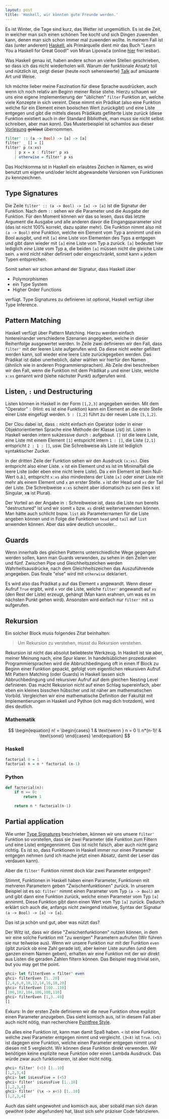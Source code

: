```yaml
---
layout: post
title: 'Haskell, wir könnten gute Freunde werden.'
---
```


Es ist Winter, die Tage sind kurz, das Wetter ist ungemütlich. Es ist die Zeit, in welcher man sich einen schönen Tee kocht und sich Dingen zuwenden kann, denen man sich schon immer mal zuwenden wollte.
In meinem Fall ist das (unter anderem) [Haskell](https://www.haskell.org/), als Primärquelle dient mir das Buch "Learn You a Haskell for Great Good!" von Miran Lipovača (online [hier](http://learnyouahaskell.com/chapters) frei lesbar).
<!--more-->

Was Haskell genau ist, haben andere schon an vielen Stellen geschrieben, so dass ich das nicht wiederholen will. Warum der funktionale Ansatz toll und nützlich ist, zeigt dieser (heute noch sehenswerte) [Talk](https://channel9.msdn.com/Blogs/pdc2008/TL11) auf amüsante Art und Weise.

Ich möchte lieber meine Faszination für diese Sprache ausdrücken, auch wenn ich noch relativ am Beginn meiner Reise stehe.
Hierzu schauen wir uns eine eigene Implementierung der "üblichen" `filter` Funktion an, welche viele Konzepte in sich vereint. Diese nimmt ein Prädikat (also eine Funktion welche für ein Element einen boolschen Wert zurückgibt) und eine Liste entgegen und gibt die mittels dieses Prädikats gefilterte Liste zurück (diese Funktion existiert auch in der Standard Bibliothek, man *muss* sie nicht selbst schreiben, aber man *kann*). Das Musterbeispiel ist schamlos aus dieser [Vorlesung](https://www.youtube.com/watch?v=lDqrgkDJVXo) ~~geklaut~~ übernommen.

```haskell
filter' :: (a -> Bool) -> [a] -> [a]
filter' _ [] = []
filter' p (x:xs)
    | p x = x : filter' p xs
    | otherwise = filter' p xs
```

Das Hochkomma ist in Haskell ein erlaubtes Zeichen in Namen, es wird benutzt um eigene und/oder leicht abgewandelte Versionen von Funktionen zu kennzeichnen.

## <a name="typesig"></a>Type Signatures

Die Zeile `filter' :: (a -> Bool) -> [a] -> [a]` ist die Signatur der Funktion. Nach dem `::` sehen wir die Parameter und die Ausgabe der Funktion. Für den Moment können wir das so lesen, dass das letzte Argument die Ausgabe und alle anderen davor die Eingangsparameter sind (das ist nicht 100% korrekt, dazu später mehr). Die Funktion nimmt also mit `(a -> Bool)` eine Funktion, welche ein Element vom Typ a annimmt und ein Bool ausgibt, und mit `[a]` eine Liste von Elementen des Typs a entgegen und gibt dann wieder mit `[a]` eine Liste vom Typ a zurück. `[a]` bedeutet hier lediglich *eine* Liste vom Typ a, die beiden `[a]` müssen nicht die gleiche Liste sein. `a` wird nicht näher definiert oder eingeschränkt, somit kann `a` jedem Typen entsprechen.

Somit sehen wir schon anhand der Signatur, dass Haskell über

* Polymorphismen
* ein Type System
* Higher Order Functions

verfügt. Type Signatures zu definieren ist optional, Haskell verfügt über Type Inference.

## Pattern Matching

Haskell verfügt über Pattern Matching. Hierzu werden einfach hintereinander verschiedene Szenarien angegeben, welche in dieser Reihenfolge ausgewertet werden. In Zeile zwei definieren wir den Fall, dass `filter'` mit der leeren Liste aufgerufen wird. Da diese nicht weiter gefiltert werden kann, soll wieder eine leere Liste zurückgegeben werden. Das Prädikat ist dabei unerheblich, daher wählen wir hierfür den Namen `_` (ähnlich wie in anderen Programmiersprachen).
Ab Zeile drei beschreiben wir den Fall, wenn die Funktion mit dem Prädikat `p` und einer Liste, welche `x:xs` genannt wird (siehe nächster Punkt) aufgerufen wird.

## Listen, `:` und Destructuring

Listen können in Haskell in der Form `[1,2,3]` angegeben werden. Mit dem "Operator" `:` (Hint: es ist eine Funktion) kann ein Element an die erste Stelle einer Liste eingefügt werden. `5 : [1,2]` führt zu der neuen Liste `[5,1,2]`.

Der Clou dabei ist, dass `:` nicht einfach ein Operator (oder in einer Objektorientierten Sprache eine Methode der Klasse List) ist. Listen in Haskell werden intern sukzessive durch `:` aufgebaut. `[]` ist die leere Liste, eine Liste mit einem Element `[1]` entspricht intern `1 : []`, die Liste `[2,1]` entspricht `2 : 1 : []`, usw. Die Schreibweise als Liste ist lediglich syntaktischer Zucker.

In der dritten Zeile der Funktion sehen wir den Ausdruck `(x:xs)`. Dies entspricht also einer Liste. `x` ist ein Element und xs ist im Minimalfall die leere Liste (oder eben eine nicht leere Liste). Da `x` ein Element ist (kein Null-Wert o.ä.), entspricht `x:xs` also mindestens der Liste `[x]` oder einer Liste mit mehr als einem Element und `x` an erster Stelle. `x` ist der Head und `xs` der Tail der Liste. Die Schreibweise `x:xs` scheint aber idiomatisch zu sein (lies x ist Singular, x**s** ist Plural).

Der Vorteil an der Angabe in `:` Schreibweise ist, dass die Liste nun bereits "destructured" ist und wir somit `x` bzw. `xs` direkt weiterverwenden können. Man hätte auch schlicht bspw. `list` als Parameternamen für die Liste angeben können und in Folge die Funktionen `head` und `tail` auf `list` anwenden können. Aber das wäre deutlich uncooler...

## Guards

Wenn innerhalb des gleichen Patterns unterschiedliche Wege gegangen werden sollen, kann man Guards verwenden, zu sehen in den Zeilen vier und fünf. Zwischen Pipe und Gleichheitszeichen werden Wahrheitsausdrücke, nach dem Gleichheitszeichen das Auszuführende angegeben. Das finale "else" wird mit `otherwise` deklariert.

Es wird also das Prädikat `p` auf das Element `x` angewandt. Wenn dieser Aufruf `True` ergibt, wird `x` vor die Liste, welche `filter'` angewandt auf `xs` (den Rest der Liste) erzeugt, gehängt (Man kann erahnen, um was es im nächsten Punkt gehen wird). Ansonsten wird einfach nur `filter'` mit `xs` aufgerufen.

## Rekursion

Ein solcher Block muss folgendes Zitat beinhalten:

> Um Rekursion zu verstehen, musst du Rekursion verstehen.

Rekursion ist nicht das absolut beliebteste Werkzeug. In Haskell ist sie aber, meiner Meinung nach, eine Spur klarer. In handelsüblichen prozeduralen Programmiersprachen wird die Abbruchbedingung oft in einen If Block zu Beginn einer Funktion gepackt, gefolgt vom eigentlichen rekursiven Aufruf. Mit Pattern Matching (oder Guards) in Haskell lassen sich Abbruchbedingung und rekursiver Aufruf auf dem gleichen Nesting Level definieren. Das macht Rekusrion nicht auf einen Schlag supereinfach, aber eben ein kleines bisschen hübscher und ist näher am mathematischen Vorbild. Vergleichen wir eine mathematische Definition der Fakultät mit Implementierungen in Haskell und Python (ich mag dich trotzdem), wird dies deutlich.

### Mathematik

$$
\begin{equation}
   n! =
   \begin{cases}
     1 & \text{wenn } n = 0 \\
     n*(n-1)! & \text{sonst}
   \end{cases}
\end{equation}
$$

### Haskell

```haskell
factorial 0 = 1
factorial n = n * factorial (n-1)
```

### Python

```python
def factorial(n):
    if n == 0:
        return 1

    return n * factorial(n-1)
```

## Partial application

Wie unter [Type Signatures](#typesig) beschrieben, können wir uns unsere `filter'` Funktion so vorstellen, dass sie zwei Parameter (die Funktion zum Filtern und eine Liste) entgegennimmt. Das ist nicht falsch, aber auch nicht ganz richtig. Es ist so, dass Funktionen in Haskell immer nur einen Parameter entgegen nehmen (und ich mache jetzt einen Absatz, damit der Leser das verdauen kann).

Aber die `filter'` Funktion nimmt doch klar zwei Parameter entgegen?

Stimmt, Funktionen in Haskell haben einen Parameter, Funktionen mit mehreren Parametern geben "Zwischenfunktionen" zurück. In unserem Beispiel ist es so: `filter'` nimmt einen Parameter vom Typ `(a -> Bool)` an und gibt dann eine Funktion zurück, welche einen Parameter vom Typ `[a]` annimmt. Diese Funktion gibt dann einen Wert vom Typ `[a]` zurück. Dadurch erklärt sich auch die, anfangs nicht zwingend intuitive, Syntax der Signatur `(a -> Bool) -> [a] -> [a]`.

Das ist ja schön und gut, aber was nützt das?

Der Witz ist, dass wir diese "Zwischenfunktionen" nutzen können, in dem wir eine solche Funktion mit "zu wenigen" Parametern aufrufen (Wir führen sie nur teilweise aus). Wenn wir unsere Funktion nur mit der Funktion `even` (gibt zurück ob eine Zahl gerade ist), aber keiner Liste aurufen (und dem ganzen einem Namen geben), erhalten wir eine Funktion mit der wir direkt aus Listen die geraden Zahlen filtern können. Das Beispiel mag trivial sein, but you may get the point.

```haskell
ghci> let filterEven = filter' even
ghci> filterEven [1..20]
[2,4,6,8,10,12,14,16,18,20]
ghci> filterEven [100..110]
[100,102,104,106,108,110]
ghci> filterEven [1,3..49]
[]
```

Exkurs: In der ersten Zeile definieren wir die neue Funktion ohne explizit einen Parameter anzugeben. Das sieht komisch aus, ist in diesem Fall aber auch nicht nötig, man recherchiere [Pointfree Style](https://wiki.haskell.org/Pointfree).

Da alles eine Funktion ist, kann man damit Spaß haben. `<` ist eine Funktion, welche zwei Parameter entgegen nimmt und vergleicht. `(3<4)` ist `True`. `(<5)` ist dagegen eine Funktion, welche einen Parameter entgegen nimmt und diesen mit 5 vergleicht. Wir können diese Funktion direkt verwenden. Wir benötigen keine explizite neue Funktion oder einen Lambda Ausdruck. Das würde zwar auch funktionieren, ist aber nicht nötig.

```haskell
ghci> filter' (<5) [1..10]
[1,2,3,4]
ghci> let isLessFive = (<5)
ghci> filter' isLessFive [1..10]
[1,2,3,4]
ghci> filter' (\x -> x<5) [1..10]
[1,2,3,4]
```

Auch das sieht ungewohnt und komisch aus, aber sobald man sich daran gewöhnt (oder abgefunden) hat, lässt sich sehr präziser Code fabrizieren.
